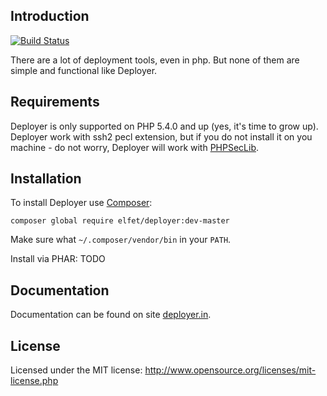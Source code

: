 Introduction
------------
[![Build Status](https://travis-ci.org/elfet/deployer.png?branch=master)](https://travis-ci.org/elfet/deployer)

There are a lot of deployment tools, even in php. But none of them are simple and functional like Deployer.

Requirements
------------
Deployer is only supported on PHP 5.4.0 and up (yes, it's time to grow up).
Deployer work with ssh2 pecl extension, but if you do not install it on you machine - do not worry,
Deployer will work with [PHPSecLib](https://github.com/phpseclib/phpseclib).

Installation
------------

To install Deployer use [Composer](https://getcomposer.org):

```
composer global require elfet/deployer:dev-master
```

Make sure what `~/.composer/vendor/bin` in your `PATH`.

Install via PHAR: TODO

Documentation
-------------

Documentation can be found on site [deployer.in](http://deployer.in).

License
-------
Licensed under the MIT license: http://www.opensource.org/licenses/mit-license.php
